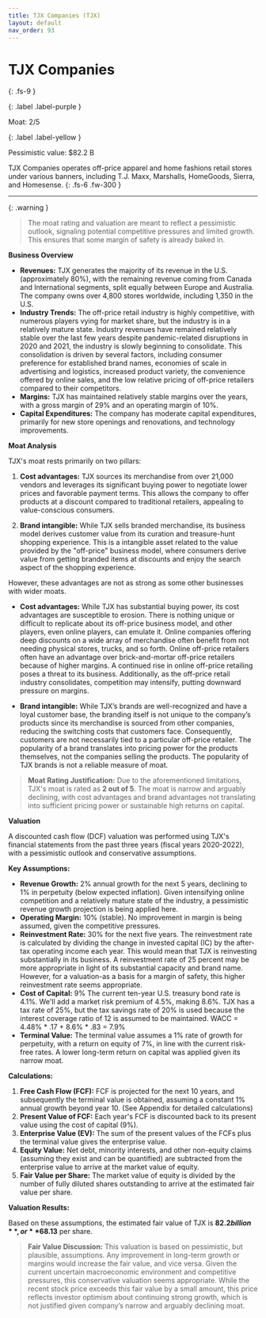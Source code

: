 ```yaml
---
title: TJX Companies (TJX)
layout: default
nav_order: 93
---
```


# TJX Companies
{: .fs-9 }

{: .label .label-purple }

Moat: 2/5

{: .label .label-yellow }

Pessimistic value: $82.2 B

TJX Companies operates off-price apparel and home fashions retail stores under various banners, including T.J. Maxx, Marshalls, HomeGoods, Sierra, and Homesense.
{: .fs-6 .fw-300 }

---

{: .warning } 
>The moat rating and valuation are meant to reflect a pessimistic outlook, signaling potential competitive pressures and limited growth. This ensures that some margin of safety is already baked in.

**Business Overview**

* **Revenues:** TJX generates the majority of its revenue in the U.S. (approximately 80%), with the remaining revenue coming from Canada and International segments, split equally between Europe and Australia. The company owns over 4,800 stores worldwide, including 1,350 in the U.S.
* **Industry Trends:** The off-price retail industry is highly competitive, with numerous players vying for market share, but the industry is in a relatively mature state. Industry revenues have remained relatively stable over the last few years despite pandemic-related disruptions in 2020 and 2021, the industry is slowly beginning to consolidate. This consolidation is driven by several factors, including consumer preference for established brand names, economies of scale in advertising and logistics, increased product variety, the convenience offered by online sales, and the low relative pricing of off-price retailers compared to their competitors.
* **Margins:** TJX has maintained relatively stable margins over the years, with a gross margin of 29% and an operating margin of 10%.
* **Capital Expenditures:** The company has moderate capital expenditures, primarily for new store openings and renovations, and technology improvements.

**Moat Analysis**

TJX's moat rests primarily on two pillars:

1. **Cost advantages:** TJX sources its merchandise from over 21,000 vendors and leverages its significant buying power to negotiate lower prices and favorable payment terms. This allows the company to offer products at a discount compared to traditional retailers, appealing to value-conscious consumers. 

2. **Brand intangible:** While TJX sells branded merchandise, its business model derives customer value from its curation and treasure-hunt shopping experience. This is a intangible asset related to the value provided by the "off-price" business model, where consumers derive value from getting branded items at discounts and enjoy the search aspect of the shopping experience.

However, these advantages are not as strong as some other businesses with wider moats.

* **Cost advantages:** While TJX has substantial buying power, its cost advantages are susceptible to erosion. There is nothing unique or difficult to replicate about its off-price business model, and other players, even online players, can emulate it. Online companies offering deep discounts on a wide array of merchandise often benefit from not needing physical stores, trucks, and so forth. Online off-price retailers often have an advantage over brick-and-mortar off-price retailers because of higher margins. A continued rise in online off-price retailing poses a threat to its business. Additionally, as the off-price retail industry consolidates, competition may intensify, putting downward pressure on margins.

* **Brand intangible:** While TJX’s brands are well-recognized and have a loyal customer base, the branding itself is not unique to the company’s products since its merchandise is sourced from other companies, reducing the switching costs that customers face. Consequently, customers are not necessarily tied to a particular off-price retailer. The popularity of a brand translates into pricing power for the products themselves, not the companies selling the products. The popularity of TJX brands is not a reliable measure of moat.

>**Moat Rating Justification:** Due to the aforementioned limitations, TJX's moat is rated as **2 out of 5**. The moat is narrow and arguably declining, with cost advantages and brand advantages not translating into sufficient pricing power or sustainable high returns on capital.

**Valuation**

A discounted cash flow (DCF) valuation was performed using TJX's financial statements from the past three years (fiscal years 2020-2022), with a pessimistic outlook and conservative assumptions.

**Key Assumptions:**

* **Revenue Growth:** 2% annual growth for the next 5 years, declining to 1% in perpetuity (below expected inflation). Given intensifying online competition and a relatively mature state of the industry, a pessimistic revenue growth projection is being applied here.
* **Operating Margin:** 10% (stable). No improvement in margin is being assumed, given the competitive pressures.
* **Reinvestment Rate:** 30% for the next five years. The reinvestment rate is calculated by dividing the change in invested capital (IC) by the after-tax operating income each year. This would mean that TJX is reinvesting substantially in its business. A reinvestment rate of 25 percent may be more appropriate in light of its substantial capacity and brand name. However, for a valuation-as a basis for a margin of safety, this higher reinvestment rate seems appropriate.
* **Cost of Capital:** 9%  The current ten-year U.S. treasury bond rate is 4.1%.  We'll add a market risk premium of 4.5%, making 8.6%. TJX has a tax rate of 25%, but the tax savings rate of 20% is used because the interest coverage ratio of 12 is assumed to be maintained.
WACC = 4.48% * .17 + 8.6% * .83 = 7.9%
* **Terminal Value:** The terminal value assumes a 1% rate of growth for perpetuity, with a return on equity of 7%, in line with the current risk-free rates. A lower long-term return on capital was applied given its narrow moat.

**Calculations:**

1. **Free Cash Flow (FCF):** FCF is projected for the next 10 years, and subsequently the terminal value is obtained, assuming a constant 1% annual growth beyond year 10. (See Appendix for detailed calculations)
2. **Present Value of FCF:** Each year's FCF is discounted back to its present value using the cost of capital (9%).
3. **Enterprise Value (EV):** The sum of the present values of the FCFs plus the terminal value gives the enterprise value.
4. **Equity Value:** Net debt, minority interests, and other non-equity claims (assuming they exist and can be quantified) are subtracted from the enterprise value to arrive at the market value of equity.
5. **Fair Value per Share:** The market value of equity is divided by the number of fully diluted shares outstanding to arrive at the estimated fair value per share.

**Valuation Results:**

Based on these assumptions, the estimated fair value of TJX is **$82.2 billion**, or **$68.13** per share.

>**Fair Value Discussion:** This valuation is based on pessimistic, but plausible, assumptions. Any improvement in long-term growth or margins would increase the fair value, and vice versa. Given the current uncertain macroeconomic environment and competitive pressures, this conservative valuation seems appropriate. While the recent stock price exceeds this fair value by a small amount, this price reflects investor optimism about continuing strong growth, which is not justified given company’s narrow and arguably declining moat.

